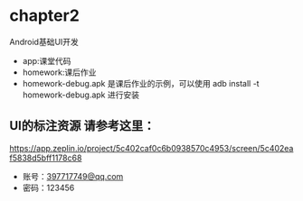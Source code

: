# chapter2
Android基础UI开发

* app:课堂代码
* homework:课后作业
* homework-debug.apk 是课后作业的示例，可以使用
adb install -t homework-debug.apk 进行安装

## UI的标注资源 请参考这里：

https://app.zeplin.io/project/5c402caf0c6b0938570c4953/screen/5c402eaf5838d5bff1178c68

* 账号：397717749@qq.com
* 密码：123456

